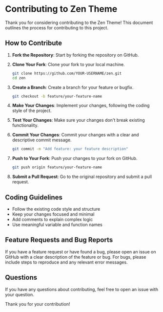 # Contributing to Zen Theme

Thank you for considering contributing to the Zen Theme! This document outlines the process for contributing to this project.

## How to Contribute

1. **Fork the Repository**: Start by forking the repository on GitHub.

2. **Clone Your Fork**: Clone your fork to your local machine.

   ```bash
   git clone https://github.com/YOUR-USERNAME/zen.git
   cd zen
   ```

3. **Create a Branch**: Create a branch for your feature or bugfix.

   ```bash
   git checkout -b feature/your-feature-name
   ```

4. **Make Your Changes**: Implement your changes, following the coding style of the project.

5. **Test Your Changes**: Make sure your changes don't break existing functionality.

6. **Commit Your Changes**: Commit your changes with a clear and descriptive commit message.

   ```bash
   git commit -m "Add feature: your feature description"
   ```

7. **Push to Your Fork**: Push your changes to your fork on GitHub.

   ```bash
   git push origin feature/your-feature-name
   ```

8. **Submit a Pull Request**: Go to the original repository and submit a pull request.

## Coding Guidelines

- Follow the existing code style and structure
- Keep your changes focused and minimal
- Add comments to explain complex logic
- Use meaningful variable and function names

## Feature Requests and Bug Reports

If you have a feature request or have found a bug, please open an issue on GitHub with a clear description of the feature or bug. For bugs, please include steps to reproduce and any relevant error messages.

## Questions

If you have any questions about contributing, feel free to open an issue with your question.

Thank you for your contribution!
